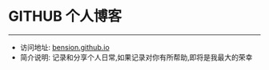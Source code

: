 # GITHUB 个人博客 
---

-  访问地址:  [bension.github.io](https://bension.github.io) 
-  简介说明: 记录和分享个人日常,如果记录对你有所帮助,即将是我最大的荣幸
